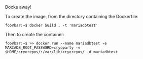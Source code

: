 Docks away!

To create the image, from the directory containing the Dockerfile:

```console
foo@bar:~$ docker build . -t 'mariadbtest'
```

Then to create the container:

```console
foo@bar:~$ >> docker run --name mariadbtest -e MARIADB_ROOT_PASSWORD=cryoparty -v $HOME/cryorepos/:/var/lib/cryorepos/ -d mariadbtest
```

